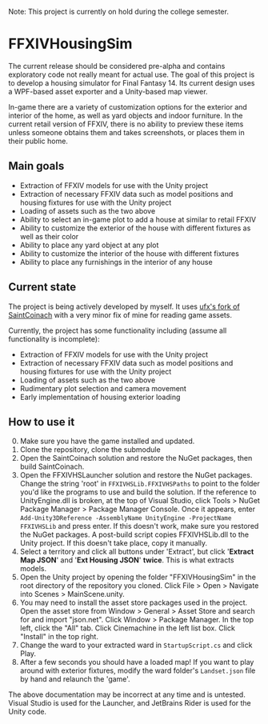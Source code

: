 Note: This project is currently on hold during the college semester.

# FFXIVHousingSim
The current release should be considered pre-alpha and contains exploratory code not really meant for actual use.
The goal of this project is to develop a housing simulator for Final Fantasy 14. Its current design uses a WPF-based asset exporter and a Unity-based map viewer.

In-game there are a variety of customization options for the exterior and interior of the home, as well as yard objects and indoor furniture. In the current retail version of FFXIV, there is no ability to preview these items unless someone obtains them and takes screenshots, or places them in their public home.

## Main goals
- Extraction of FFXIV models for use with the Unity project
- Extraction of necessary FFXIV data such as model positions and housing fixtures for use with the Unity project
- Loading of assets such as the two above
- Ability to select an in-game plot to add a house at similar to retail FFXIV
- Ability to customize the exterior of the house with different fixtures as well as their color
- Ability to place any yard object at any plot
- Ability to customize the interior of the house with different fixtures
- Ability to place any furnishings in the interior of any house

## Current state
The project is being actively developed by myself. It uses [ufx's fork of SaintCoinach](https://github.com/ufx/SaintCoinach) with a very minor fix of mine for reading game assets.

Currently, the project has some functionality including (assume all functionality is incomplete):
- Extraction of FFXIV models for use with the Unity project
- Extraction of necessary FFXIV data such as model positions and housing fixtures for use with the Unity project
- Loading of assets such as the two above
- Rudimentary plot selection and camera movement
- Early implementation of housing exterior loading

## How to use it
0. Make sure you have the game installed and updated.
1. Clone the repository, clone the submodule
2. Open the SaintCoinach solution and restore the NuGet packages, then build SaintCoinach.
3. Open the FFXIVHSLauncher solution and restore the NuGet packages.
Change the string 'root' in `FFXIVHSLib.FFXIVHSPaths` to point to the folder you'd like the programs to use and build the solution.
If the reference to UnityEngine.dll is broken, at the top of Visual Studio, click Tools > NuGet Package Manager > Package Manager Console. Once it appears, enter `Add-Unity3DReference -AssemblyName UnityEngine -ProjectName FFXIVHSLib` and press enter. If this doesn't work, make sure you restored the NuGet packages.
A post-build script copies FFXIVHSLib.dll to the Unity project. If this doesn't take place, copy it manually.
4. Select a territory and click all buttons under 'Extract', but click '__Extract Map JSON__' and '__Ext Housing JSON__' __twice__. This is what extracts models.
5. Open the Unity project by opening the folder "FFXIVHousingSim" in the root directory of the repository you cloned. Click File > Open > Navigate into Scenes > MainScene.unity.
6. You may need to install the asset store packages used in the project. Open the asset store from Window > General > Asset Store and search for and import "json.net".
Click Window > Package Manager. In the top left, click the "All" tab. Click Cinemachine in the left list box. Click "Install" in the top right.
6. Change the ward to your extracted ward in `StartupScript.cs` and click Play.
6. After a few seconds you should have a loaded map! If you want to play around with exterior fixtures, modify the ward folder's `Landset.json` file by hand and relaunch the 'game'.

The above documentation may be incorrect at any time and is untested. Visual Studio is used for the Launcher, and JetBrains Rider is used for the Unity code.
